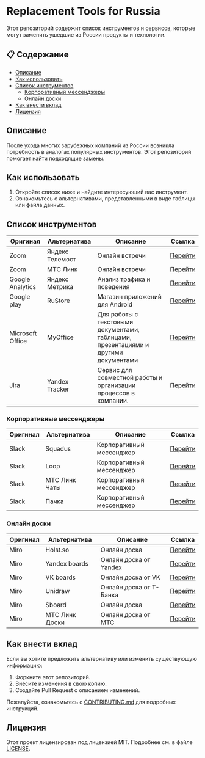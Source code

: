 # Replacement Tools for Russia

Этот репозиторий содержит список инструментов и сервисов, которые могут заменить ушедшие из России продукты и технологии.

## 📋 Содержание
- [Описание](#описание)
- [Как использовать](#как-использовать)
- [Список инструментов](#список-инструментов)
  - [Корпоративный мессенджеры](#корпоративные-мессенджеры)
  - [Онлайн доски](#онлайн-доски)
- [Как внести вклад](#как-внести-вклад)
- [Лицензия](#лицензия)

## Описание
После ухода многих зарубежных компаний из России возникла потребность в аналогах популярных инструментов. Этот репозиторий помогает найти подходящие замены.

## Как использовать
1. Откройте список ниже и найдите интересующий вас инструмент.
2. Ознакомьтесь с альтернативами, представленными в виде таблицы или файла данных.

## Список инструментов
| Оригинал         | Альтернатива    | Описание                                                                            | Ссылка                                              |
|------------------|-----------------|-------------------------------------------------------------------------------------|-----------------------------------------------------|
| Zoom             | Яндекс Телемост | Онлайн встречи                                                                      | [Перейти](https://telemost.yandex.ru/)              |
| Zoom             | МТС Линк        | Онлайн встречи                                                                      | [Перейти](https://mts-link.ru/products/meetings/)   |
| Google Analytics | Яндекс Метрика  | Анализ трафика и поведения                                                          | [Перейти](https://metrika.yandex.ru)                |
| Google play      | RuStore         | Магазин приложений для Android                                                      | [Перейти](https://www.rustore.ru/)                  |
| Microsoft Office | MyOffice        | Для работы с текстовыми документами, таблицами, презентациями и другими документами | [Перейти](https://myoffice.ru/)                     |
| Jira             | Yandex Tracker  | Сервис для совместной работы и организации процессов в компании.                    | [Перейти](https://yandex.cloud/ru/services/tracker) |
 
### Корпоративные мессенджеры
| Оригинал         | Альтернатива    | Описание                             | Ссылка                                              |
|------------------|-----------------|--------------------------------------|-----------------------------------------------------|
| Slack            | Squadus         | Корпоративный мессенджер             | [Перейти](https://myoffice.ru/products/squadus/)    |
| Slack            | Loop            | Корпоративный мессенджер             | [Перейти](https://loop.ru/)                         |
| Slack            | МТС Линк Чаты   | Корпоративный мессенджер             | [Перейти](https://mts-link.ru/products/messenger/)  |
| Slack            | Пачка           | Корпоративный мессенджер             | [Перейти](https://www.pachca.com/)                  |

### Онлайн доски
| Оригинал         | Альтернатива    | Описание                                                                            | Ссылка                                              |
|------------------|-----------------|-------------------------------------------------------------------------------------|-----------------------------------------------------|
| Miro             | Holst.so        | Онлайн доска                                                                        | [Перейти](https://holst.so)                         |
| Miro             | Yandex boards   | Онлайн доска от Yandex                                                              | [Перейти](https://boards.yandex.ru/)                |
| Miro             | VK boards       | Онлайн доска от VK                                                                  | [Перейти](https://board.vk.company/)                |
| Miro             | Unidraw         | Онлайн доска от Т-Банка                                                             | [Перейти](https://unidraw.io/)                      |
| Miro             | Sboard          | Онлайн доска                                                                        | [Перейти](https://sboard.online/)                   |
| Miro             | МТС Линк Доски  | Онлайн доска от МТС                                                                 | [Перейти](https://mts-link.ru/products/boards/)     |

## Как внести вклад
Если вы хотите предложить альтернативу или изменить существующую информацию:
1. Форкните этот репозиторий.
2. Внесите изменения в свою копию.
3. Создайте Pull Request с описанием изменений.

Пожалуйста, ознакомьтесь с [CONTRIBUTING.md](CONTRIBUTING.md) для подробных инструкций.

## Лицензия
Этот проект лицензирован под лицензией MIT. Подробнее см. в файле [LICENSE](LICENSE).
